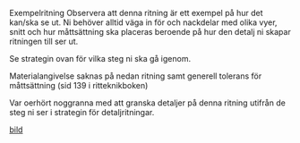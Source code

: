 Exempelritning
Observera att denna ritning är ett exempel på hur det kan/ska se ut. Ni behöver alltid väga in för och nackdelar med olika vyer, snitt och hur måttsättning ska placeras beroende på hur den detalj ni skapar ritningen till ser ut.

Se strategin ovan för vilka steg ni ska gå igenom.

Materialangivelse saknas på nedan ritning samt generell tolerans för måttsättning (sid 139 i ritteknikboken)

Var  oerhört noggranna med att granska detaljer på denna ritning utifrån de steg ni ser i strategin för detaljritningar.

[bild](https://github.com/darkraven92/ML1302/blob/master/Modules/CAD%20-%20ritteknik-%20Teori%20utover%20kurslitteratur/tid02khe_stoppklack_ex_large.png)
